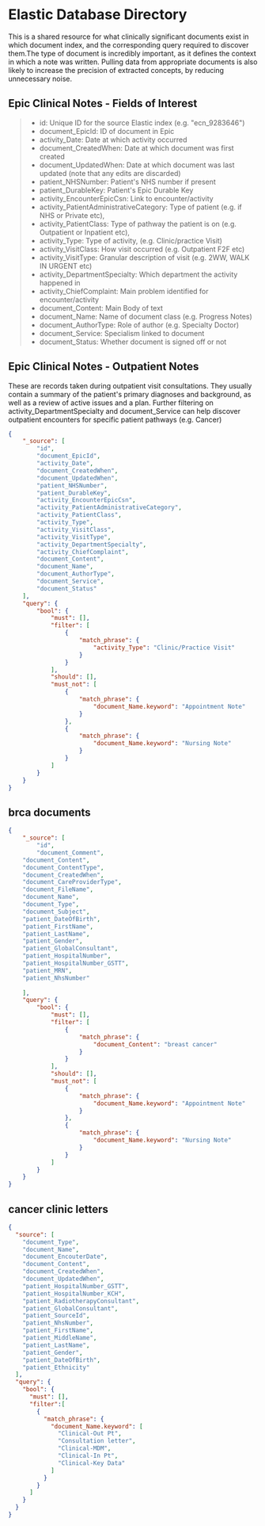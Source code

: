 # Elastic Database Directory

This is a shared resource for what clinically significant documents exist in which document index, and the corresponding query required to discover them.The type of document is incredibly important, as it defines the context in which a note was written. Pulling data from appropriate documents is also likely to increase the precision of extracted concepts, by reducing unnecessary noise.

## Epic Clinical Notes - Fields of Interest

> * id: Unique ID for the source Elastic index (e.g. "ecn_9283646")
> * document_EpicId: ID of document in Epic
> * activity_Date: Date at which activity occurred
> * document_CreatedWhen: Date at which document was first created
> * document_UpdatedWhen: Date at which document was last updated (note that any edits are discarded)
> * patient_NHSNumber: Patient's NHS number if present
> * patient_DurableKey: Patient's Epic Durable Key
> * activity_EncounterEpicCsn: Link to encounter/activity
> * activity_PatientAdministrativeCategory: Type of patient (e.g. if NHS or Private etc),
> * activity_PatientClass: Type of pathway the patient is on (e.g. Outpatient or Inpatient etc),
> * activity_Type: Type of activity, (e.g. Clinic/practice Visit)
> * activity_VisitClass: How visit occurred (e.g. Outpatient F2F etc)
> * activity_VisitType: Granular description of visit (e.g. 2WW, WALK IN URGENT etc)
> * activity_DepartmentSpecialty: Which department the activity happened in
> * activity_ChiefComplaint: Main problem identified for encounter/activity
> * document_Content: Main Body of text
> * document_Name: Name of document class (e.g. Progress Notes)
> * document_AuthorType: Role of author (e.g. Specialty Doctor)
> * document_Service: Specialism linked to document
> * document_Status: Whether document is signed off or not

## Epic Clinical Notes - Outpatient Notes

These are records taken during outpatient visit consultations. They usually contain a summary of the patient's primary diagnoses and background, as well as a review of active issues and a plan. Further filtering on activity_DepartmentSpecialty and document_Service can help discover outpatient encounters for specific patient pathways (e.g. Cancer)

```json
{
    "_source": [
        "id",
        "document_EpicId",
        "activity_Date",
        "document_CreatedWhen",
        "document_UpdatedWhen",
        "patient_NHSNumber",
        "patient_DurableKey",
        "activity_EncounterEpicCsn",
        "activity_PatientAdministrativeCategory",
        "activity_PatientClass",
        "activity_Type",
        "activity_VisitClass",
        "activity_VisitType",
        "activity_DepartmentSpecialty",
        "activity_ChiefComplaint",
        "document_Content",
        "document_Name",
        "document_AuthorType",
        "document_Service",
        "document_Status"
    ],
    "query": {
        "bool": {
            "must": [],
            "filter": [
                {
                    "match_phrase": {
                        "activity_Type": "Clinic/Practice Visit"
                    }
                }
            ],
            "should": [],
            "must_not": [
                {
                    "match_phrase": {
                        "document_Name.keyword": "Appointment Note"
                    }
                },
                {
                    "match_phrase": {
                        "document_Name.keyword": "Nursing Note"
                    }
                }
            ]
        }
    }
}
```

## brca documents
```json
{
    "_source": [
        "id",
        "document_Comment",
	"document_Content",
	"document_ContentType",
	"document_CreatedWhen",
	"document_CareProviderType",
	"document_FileName",
	"document_Name",
	"document_Type",
	"document_Subject",
	"patient_DateOfBirth",
	"patient_FirstName",
	"patient_LastName",
	"patient_Gender",
	"patient_GlobalConsultant",
	"patient_HospitalNumber",
	"patient_HospitalNumber_GSTT",
	"patient_MRN",
	"patient_NhsNumber"
	
    ],
    "query": {
        "bool": {
            "must": [],
            "filter": [
                {
                    "match_phrase": {
                        "document_Content": "breast cancer"
                    }
                }
            ],
            "should": [],
            "must_not": [
                {
                    "match_phrase": {
                        "document_Name.keyword": "Appointment Note"
                    }
                },
                {
                    "match_phrase": {
                        "document_Name.keyword": "Nursing Note"
                    }
                }
            ]
        }
    }
}
```

## cancer clinic letters

```json
{
  "source": [
    "document_Type",
    "document_Name",
    "document_EncouterDate",
    "document_Content",
    "document_CreatedWhen",
    "document_UpdatedWhen",
    "patient_HospitalNumber_GSTT",
    "patient_HospitalNumber_KCH",
    "patient_RadiotherapyConsultant",
    "patient_GlobalConsultant",
    "patient_SourceId",
    "patient_NhsNumber",
    "patient_FirstName",
    "patient_MiddleName",
    "patient_LastName",
    "patient_Gender",
    "patient_DateOfBirth",
    "patient_Ethnicity"
  ],
  "query": {
    "bool": {
      "must": [],
      "filter":[
        {
          "match_phrase": {
            "document_Name.keyword": [
              "Clinical-Out Pt",
              "Consultation letter",
              "Clinical-MDM",
              "Clinical-In Pt",
              "Clinical-Key Data"
            ]
          }
        }
      ]
    }
  }
}
```

